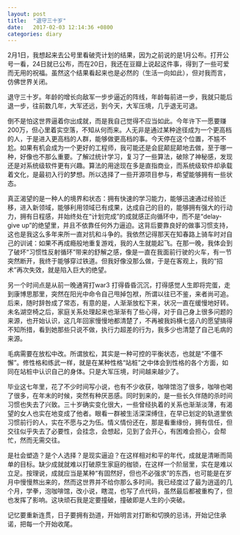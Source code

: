 ```yaml
---
layout: post
title:  "退守三十岁"
date:   2017-02-03 12:14:36 +0800
categories: diary
---
```


2月1日，我想起来去公号里看破壳计划的结果，因为之前说的是1月公布。打开公号一看，24日就已公布，而在20日，我还在豆瓣上说起这件事，得到了一些可爱而无用的祝福。虽然这个结果看起来也是必然的（生活一向如此），但对我而言，仿佛世界关闭。

退守三十岁。年龄的增长向敌军一步步逼近的阵线，年龄每前进一步，我就只能后退一步，往前数几年，大军还远，到今天，大军压境，几乎退无可退。

倒不是怕这世界逼着你出成就，而是我自己觉得不应当如此。今年许下一愿要赚200万，但心里着实空落，不知从何而来。人无非是通过某种途径成为一个更高档的人，于是进入更高档的人群，能够做更高档的事。今天停在这个位置，不尴不尬。如果有机会成为一个更好的工程师，我可能还是会屁颠屁颠地去做，至于哪一种，好像也不那么重要。了解过统计学习，复习了一些算法，破除了神秘感，发现还是对系统级软件更有兴趣。算法的用途现在多是直指商业，而系统级软件却承载着文化，是最初入行的梦想。所以选择了一些开源项目参与，希望能够拥有一些状态。

真正渴望的是一种人的境界和状态：拥有快速的学习能力，能够迅速通过经验迁移，进入新领域，能够利用领域已有成果，达成自己的目的，能够拥有强大的行动力，拥有日程感，并始终处在“计划完成”的成就感正向循环中，而不是“delay-give up”的绝望里，并且不依靠任何外力逼迫。这背后要靠良好的做事习惯支持，这也是我这么多年来所一直对抗和斗争的。我依然记得那天在知春路上骑车时对自己的训诫：如果不再成瘾般地重复游戏，我的人生就能起飞。在那一晚，我体会到了破坏“习惯性反射循环”带来的舒解之感，像是一直在我面前行驶的火车，有一节突然断开，我终于能够穿过铁道。但我好像没那么做，于是在客观上，我的“招术”再次失效，就是陷入巨大的绝望。

另一个时间点是从前一晚通宵打war3 打得昏昏沉沉，打得感觉人生即将完蛋，走到康博思那里，突然在阳光中命令自己甩掉包袱，所谓以往已不鉴，来者尚可追。后来，随时辞咎成了常态，有意的是，人渐渐放松下来，状况一直在缓慢地好转。未名湖空椅之后，家庭关系处理起来也渐渐有了些心得，对于自己身上很多问题的来源，也开始认识，这几年回家慢慢地都清楚了，不再被我妈横七竖八的愿望搞得不知所措，看到她那些只说不做，执行力超差的行为，我多少也清楚了自己毛病的来源。

毛病需要在放松中改。所谓放松，其实是一种可控的平衡状态，也就是“不僵不懈”。修性格和练武一样，就是在某种性格“站桩”之中体会到性格的各个方面，如同在站桩中认识自己的身体。只是大军压境，时间越来越少了。

毕业这七年里，花了不少时间写小说，也有不少收获，咖啡馆泡了很多，咖啡也喝了很多，在年末的时候，突然有种厌恶感。同时到来的，是一些长久伴随的杀时间习惯也失去了兴致。三十岁确实变化很大，一些曾经执着的关系也渐渐淡薄，有渴望的女人也实在地变成了他者。眼看一群被生活深深缚住，在早已划定的轨道里依习惯前行的人，实在不愿与之为伍。情义情份还在，那是看重缘份，拥有信任，但交往似乎失去了必要性，会挂念，会想起，见到了会开心，有困难会担心，会帮忙，然而无需交往。

是社会塑造？是个人选择？是现实逼迫？在这样相对和平的年代，成就是清晰而简单的目标。缺少成就就难以打破原生家庭的枷锁，在这样一个阶层里，实在是难以立足。按理说，成就应当是某种“有固然好，但也不必强求”的东西，也可能是在岁月中慢慢熬出来的，然而这世界并不给你那么多时间。我已经度过了最为逍遥的几个月，学拳，泡咖啡馆，改小说，瞎混，也写了点代码，虽然最后都被重构了，但也发挥了影响。这块顽石我是定要撞破，撞破即是人生的小突破。

记忆要重新连贯，日子要拥有劲道，开始明言对打断和切换的忌讳，开始记住承诺，把每一个开始收尾。
